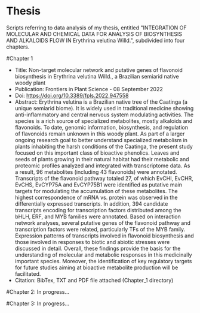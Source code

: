 # Thesis

Scripts referring to data analysis of my thesis, entitled "INTEGRATION OF MOLECULAR AND CHEMICAL DATA FOR ANALYSIS OF BIOSYNTHESIS AND ALKALOIDS FLOW IN Erythrina velutina Willd.", subdivided into four chapters.

#Chapter 1

- Title: Non-target molecular network and putative genes of flavonoid biosynthesis in Erythrina velutina Willd., a Brazilian semiarid native woody plant
- Publication: Frontiers in Plant Science - 08 September 2022
- Doi: https://doi.org/10.3389/fpls.2022.947558
- Abstract: Erythrina velutina is a Brazilian native tree of the Caatinga (a unique semiarid biome). It is widely used in traditional medicine showing anti-inflammatory and central nervous system modulating activities. The species is a rich source of specialized metabolites, mostly alkaloids and flavonoids. To date, genomic information, biosynthesis, and regulation of flavonoids remain unknown in this woody plant. As part of a larger ongoing research goal to better understand specialized metabolism in plants inhabiting the harsh conditions of the Caatinga, the present study focused on this important class of bioactive phenolics. Leaves and seeds of plants growing in their natural habitat had their metabolic and proteomic profiles analyzed and integrated with transcriptome data. As a result, 96 metabolites (including 43 flavonoids) were annotated. Transcripts of the flavonoid pathway totaled 27, of which EvCHI, EvCHR, EvCHS, EvCYP75A and EvCYP75B1 were identified as putative main targets for modulating the accumulation of these metabolites. The highest correspondence of mRNA vs. protein was observed in the differentially expressed transcripts. In addition, 394 candidate transcripts encoding for transcription factors distributed among the bHLH, ERF, and MYB families were annotated. Based on interaction network analyses, several putative genes of the flavonoid pathway and transcription factors were related, particularly TFs of the MYB family. Expression patterns of transcripts involved in flavonoid biosynthesis and those involved in responses to biotic and abiotic stresses were discussed in detail. Overall, these findings provide the basis for the understanding of molecular and metabolic responses in this medicinally important species. Moreover, the identification of key regulatory targets for future studies aiming at bioactive metabolite production will be facilitated.
- Citation: BibTex, TXT and PDF file attached (Chapter_1 directory)

#Chapter 2: In progress...

#Chapter 3: In progress...
